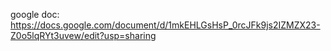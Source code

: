 google doc:
https://docs.google.com/document/d/1mkEHLGsHsP_0rcJFk9js2IZMZX23-Z0o5lqRYt3uvew/edit?usp=sharing
